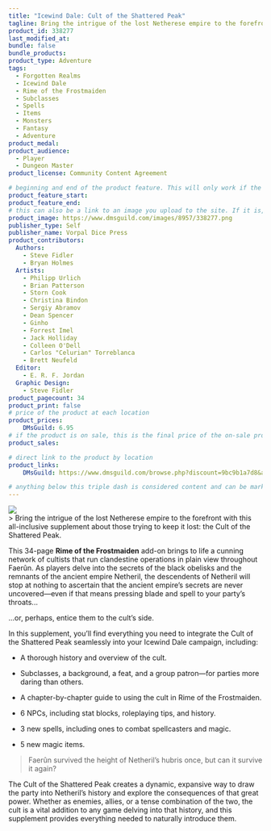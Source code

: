 ```yaml
---
title: "Icewind Dale: Cult of the Shattered Peak"
tagline: Bring the intrigue of the lost Netherese empire to the forefront with this all-inclusive supplement about those trying to keep it lost: the Cult of the Shattered Peak.
product_id: 338277
last_modified_at:
bundle: false
bundle_products:
product_type: Adventure
tags:
  - Forgotten Realms
  - Icewind Dale
  - Rime of the Frostmaiden
  - Subclasses
  - Spells
  - Items
  - Monsters
  - Fantasy
  - Adventure
product_medal: 
product_audience:
  - Player
  - Dungeon Master
product_license: Community Content Agreement

# beginning and end of the product feature. This will only work if the site is updated within several weeks of when the feature is supposed to happen. Making a new post counts as updating.
product_feature_start: 
product_feature_end: 
# this can also be a link to an image you upload to the site. If it is, it must start with a "/" or be a full link
product_image: https://www.dmsguild.com/images/8957/338277.png
publisher_type: Self
publisher_name: Vorpal Dice Press
product_contributors:
  Authors:
    - Steve Fidler
    - Bryan Holmes
  Artists:
    - Philipp Urlich
    - Brian Patterson
    - Storn Cook
    - Christina Bindon
    - Sergiy Abramov
    - Dean Spencer
    - Ginho
    - Forrest Imel
    - Jack Holliday
    - Colleen O'Dell
    - Carlos "Celurian" Torreblanca
    - Brett Neufeld
  Editor:
    - E. R. F. Jordan
  Graphic Design:
    - Steve Fidler
product_pagecount: 34
product_print: false
# price of the product at each location
product_prices:
    DMsGuild: 6.95
# if the product is on sale, this is the final price of the on-sale product for each location that it is on sale. The sales % will be calculated and displayed based on the difference between product_prices and product_sales
product_sales:

# direct link to the product by location
product_links:
    DMsGuild: https://www.dmsguild.com/browse.php?discount=9bc9b1a7d8&affiliate_id=1713687

# anything below this triple dash is considered content and can be markup or html. It should be fully HTML compatible as long as your tags are formatted correctly.
---
```

<img src="https://i.imgur.com/766Nvfd.png" />
<br />
> Bring the intrigue of the lost Netherese empire to the forefront with this all-inclusive supplement about those trying to keep it lost: the Cult of the Shattered Peak.

This 34-page **Rime of the Frostmaiden** add-on brings to life a cunning network of cultists that run clandestine operations in plain view throughout Faerûn. As players delve into the secrets of the black obelisks and the remnants of the ancient empire Netheril, the descendents of Netheril will stop at nothing to ascertain that the ancient empire’s secrets are never uncovered—even if that means pressing blade and spell to your party’s throats...

...or, perhaps, entice them to the cult’s side.

In this supplement, you’ll find everything you need to integrate the Cult of the Shattered Peak seamlessly into your Icewind Dale campaign, including:

- A thorough history and overview of the cult.

- Subclasses, a background, a feat, and a group patron—for parties more daring than others.

- A chapter-by-chapter guide to using the cult in Rime of the Frostmaiden.

- 6 NPCs, including stat blocks, roleplaying tips, and history.

- 3 new spells, including ones to combat spellcasters and magic.

- 5 new magic items.

> Faerûn survived the height of Netheril’s hubris once, but can it survive it again?

The Cult of the Shattered Peak creates a dynamic, expansive way to draw the party into Netheril’s history and explore the consequences of that great power. Whether as enemies, allies, or a tense combination of the two, the cult is a vital addition to any game delving into that history, and this supplement provides everything needed to naturally introduce them.